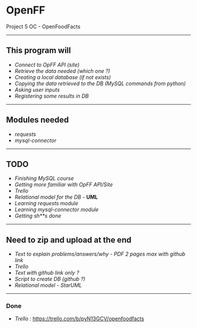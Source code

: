 # OpenFF
Project 5 OC - OpenFoodFacts

***

## This program will

- *Connect to OpFF API (site)*
- *Retrieve the data needed (which one ?)*
- *Creating a local database (if not exists)*
- *Copying the data retrieved to the DB (MySQL commands from python)*
- *Asking user inputs*
- *Registering some results in DB*

***

## Modules needed

- *requests*
- *mysql-connector*

***

## TODO

- *Finishing MySQL course*
- *Getting more familiar with OpFF API/Site*
- *Trello*
- *Relational model for the DB* - **UML**
- *Learning requests module*
- *Learning mysql-connector module*
- *Getting sh**s done*

***

## Need to zip and upload at the end

- *Text to explain problems/answers/why* - *PDF 2 pages max with github link*
- *Trello*
- *Text with github link only ?*
- *Script to create DB (github ?)*
- *Relational model - StarUML*

***

### Done

- *Trello :* https://trello.com/b/pyN13GCV/openfoodfacts 
